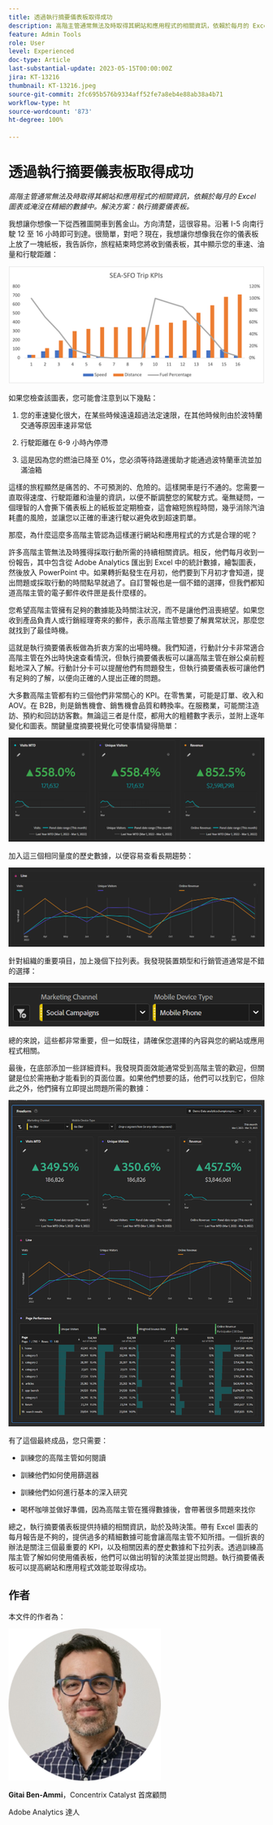 ```yaml
---
title: 透過執行摘要儀表板取得成功
description: 高階主管通常無法及時取得其網站和應用程式的相關資訊，依賴於每月的 Excel 圖表或淹沒在精細的數據中。解決方案 - 執行摘要儀表板。
feature: Admin Tools
role: User
level: Experienced
doc-type: Article
last-substantial-update: 2023-05-15T00:00:00Z
jira: KT-13216
thumbnail: KT-13216.jpeg
source-git-commit: 2fc695b576b9334aff52fe7a8eb4e88ab38a4b71
workflow-type: ht
source-wordcount: '873'
ht-degree: 100%

---
```



# 透過執行摘要儀表板取得成功

_高階主管通常無法及時取得其網站和應用程式的相關資訊，依賴於每月的 Excel 圖表或淹沒在精細的數據中。解決方案：執行摘要儀表板。_

我想讓你想像一下從西雅圖開車到舊金山。方向清楚，這很容易。沿著 I-5 向南行駛 12 至 16 小時即可到達。很簡單，對吧？現在，我想讓你想像我在你的儀表板上放了一塊紙板，我告訴你，旅程結束時您將收到儀表板，其中顯示您的車速、油量和行駛距離：

![長條圖.png](assets/bar-graph.png)

如果您檢查該圖表，您可能會注意到以下幾點：

1. 您的車速變化很大，在某些時候遠遠超過法定速限，在其他時候則由於波特蘭交通等原因車速非常低

1. 行駛距離在 6-9 小時內停滯

1. 這是因為您的燃油已降至 0%，您必須等待路邊援助才能通過波特蘭車流並加滿油箱

這樣的旅程顯然是痛苦的、不可預測的、危險的。這樣開車是行不通的。您需要一直取得速度、行駛距離和油量的資訊，以便不斷調整您的駕駛方式。毫無疑問，一個理智的人會撕下儀表板上的紙板並定期檢查，這會縮短旅程時間，幾乎消除汽油耗盡的風險，並讓您以正確的車速行駛以避免收到超速罰單。

那麼，為什麼這麼多高階主管認為這樣運行網站和應用程式的方式是合理的呢？

許多高階主管無法及時獲得採取行動所需的持續相關資訊。相反，他們每月收到一份報告，其中包含從 Adobe Analytics 匯出到 Excel 中的統計數據，繪製圖表，然後放入 PowerPoint 中。如果轉折點發生在月初，他們要到下月初才會知道，提出問題或採取行動的時間點早就過了。自訂警報也是一個不錯的選擇，但我們都知道高階主管的電子郵件收件匣是長什麼樣的。

您希望高階主管擁有足夠的數據能及時關注狀況，而不是讓他們沮喪絕望。如果您收到產品負責人或行銷經理寄來的郵件，表示高階主管想要了解異常狀況，那麼您就找到了最佳時機。

這就是執行摘要儀表板做為折衷方案的出場時機。我們知道，行動計分卡非常適合高階主管在外出時快速查看情況，但執行摘要儀表板可以讓高階主管在辦公桌前輕鬆地深入了解。行動計分卡可以提醒他們有問題發生，但執行摘要儀表板可讓他們有足夠的了解，以便向正確的人提出正確的問題。

大多數高階主管都有約三個他們非常關心的 KPI。在零售業，可能是訂單、收入和 AOV。在 B2B，則是銷售機會、銷售機會品質和轉換率。在服務業，可能關注造訪、預約和回訪訪客數。無論這三者是什麼，都用大的粗體數字表示，並附上逐年變化和圖表。關鍵量度摘要視覺化可使事情變得簡單：

![放大面板](assets/zoom-in-panel.png)

加入這三個相同量度的歷史數據，以便容易查看長期趨勢：

![折線圖.png](assets/line-graph.png)

針對組織的重要項目，加上幾個下拉列表。我發現裝置類型和行銷管道通常是不錯的選擇：

![社交宣傳.png](assets/social-campaigns.png)

總的來說，這些都非常重要，但一如既往，請確保您選擇的內容與您的網站或應用程式相關。

最後，在底部添加一些詳細資料。我發現頁面效能通常受到高階主管的歡迎，但關鍵是位於需捲動才能看到的頁面位置。如果他們想要的話，他們可以找到它，但除此之外，他們擁有立即提出問題所需的數據：

![大型儀表板.png](assets/large-dashboard.png)

有了這個最終成品，您只需要：

- 訓練您的高階主管如何閱讀

- 訓練他們如何使用篩選器

- 訓練他們如何進行基本的深入研究

- 喝杯咖啡並做好準備，因為高階主管在獲得數據後，會帶著很多問題來找你

總之，執行摘要儀表板提供持續的相關資訊，助於及時決策。帶有 Excel 圖表的每月報告是不夠的，提供過多的精細數據可能會讓高階主管不知所措。一個折衷的辦法是關注三個最重要的 KPI，以及相關因素的歷史數據和下拉列表。透過訓練高階主管了解如何使用儀表板，他們可以做出明智的決策並提出問題。執行摘要儀表板可以提高網站和應用程式效能並取得成功。

## 作者

本文件的作者為：

![Gitai Ben-Ammi](assets/gitai-ben-ammi.png)

**Gitai Ben-Ammi**，Concentrix Catalyst 首席顧問

Adobe Analytics 達人
